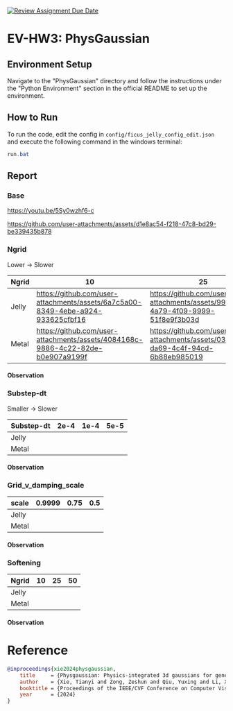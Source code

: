 [![Review Assignment Due Date](https://classroom.github.com/assets/deadline-readme-button-22041afd0340ce965d47ae6ef1cefeee28c7c493a6346c4f15d667ab976d596c.svg)](https://classroom.github.com/a/SdXSjEmH)

# EV-HW3: PhysGaussian

## Environment Setup

Navigate to the "PhysGaussian" directory and follow the instructions under the "Python Environment" section in the official README to set up the environment.

## How to Run

To run the code, edit the config in `config/ficus_jelly_config_edit.json` and execute the following command in the windows terminal:

```ps1
run.bat
```

## Report

### Base

https://youtu.be/5Sy0wzhf6-c

https://github.com/user-attachments/assets/d1e8ac54-f218-47c8-bd29-be339435b878


### Ngrid

Lower -> Slower


| Ngrid | 10  | 25  | 50  |
| ----- | --- | --- | --- |
| Jelly | https://github.com/user-attachments/assets/6a7c5a00-8349-4ebe-a924-933625cfbf16 |  https://github.com/user-attachments/assets/990ec8c4-4a79-4f09-9999-51f8e9f3b03d | https://github.com/user-attachments/assets/fd391f3e-0997-4cfd-afdc-f9d79ee2a125 |
| Metal | https://github.com/user-attachments/assets/4084168c-9886-4c22-82de-b0e907a9199f | https://github.com/user-attachments/assets/031b7b66-da69-4c4f-94cd-6b88eb985019 | https://github.com/user-attachments/assets/9a07a8ff-ecaf-4593-9803-02ac3a4c3236 |

#### Observation

### Substep-dt

Smaller -> Slower

| Substep-dt | 2e-4 | 1e-4 | 5e-5 |
| ---------- | ---- | ---- | ---- |
| Jelly      |      |      |      |
| Metal      |      |      |      |

#### Observation

### Grid_v_damping_scale

| scale | 0.9999 | 0.75 | 0.5 |
| ----- | ------ | ---- | --- |
| Jelly |        |      |     |
| Metal |        |      |     |
#### Observation
### Softening

| Ngrid | 10  | 25  | 50  |
| ----- | --- | --- | --- |
| Jelly |     |     |     |
| Metal |     |     |     |
#### Observation
# Reference

```bibtex
@inproceedings{xie2024physgaussian,
    title     = {Physgaussian: Physics-integrated 3d gaussians for generative dynamics},
    author    = {Xie, Tianyi and Zong, Zeshun and Qiu, Yuxing and Li, Xuan and Feng, Yutao and Yang, Yin and Jiang, Chenfanfu},
    booktitle = {Proceedings of the IEEE/CVF Conference on Computer Vision and Pattern Recognition},
    year      = {2024}
}
```
